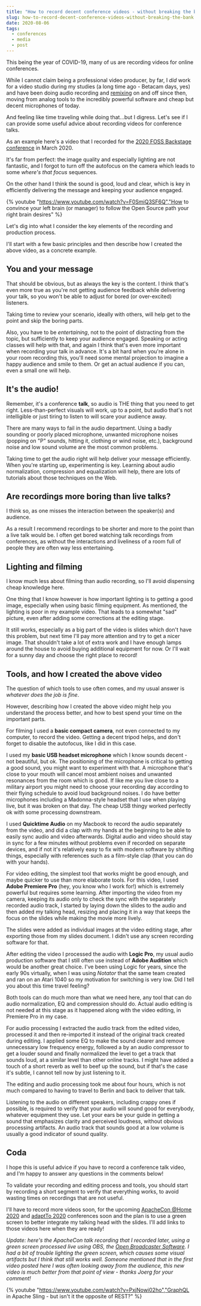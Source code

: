 ```yaml
---
title: "How to record decent conference videos - without breaking the bank!"
slug: how-to-record-decent-conference-videos-without-breaking-the-bank
date: 2020-08-06
tags: 
  - conferences
  - media
  - post
---
```


This being the year of COVID-19, many of us are recording videos for online conferences.

While I cannot claim being a professional video producer, by far, I _did_ work for a video studio during my studies (a long time ago - Betacam days, yes) and have been doing audio recording and [remixing](https://metapop.com/bertrand-delacretaz) on and off since then, moving from analog tools to the incredibly powerful software and cheap but decent microphones of today.

And feeling like time traveling while doing that...but I digress. Let's see if I can provide some useful advice about recording videos for conference talks.

As an example here's a video that I recorded for the [2020 FOSS Backstage conference](https://20.foss-backstage.de/session/how-convince-your-left-brain-or-manager-follow-open-source-path-your-right-brain-desires) in March 2020.

It's far from perfect: the image quality and especially lighting are not fantastic, and I forgot to turn off the autofocus on the camera which leads to some _where's that focus_ sequences.

On the other hand I think the sound is good, loud and clear, which is key in efficiently delivering the message and keeping your audience engaged.

{% youtube "https://www.youtube.com/watch?v=F0SmiQ3SF6Q","How to convince your left brain (or manager) to follow the Open Source path your right brain desires" %}

Let's dig into what I consider the key elements of the recording and production process.

I'll start with a few basic principles and then describe how I created the above video, as a concrete example.

## You and your message

That should be obvious, but as always the key is the content. I think that's even more true as you're not getting audience feedback while delivering your talk, so you won't be able to adjust for bored (or over-excited) listeners.

Taking time to review your scenario, ideally with others, will help get to the point and skip the boring parts.

Also, you have to be _entertaining_, not to the point of distracting from the topic, but sufficiently to keep your audience engaged. Speaking or acting classes will help with that, and again I think that's even more important when recording your talk in advance. It's a bit hard when you're alone in your room recording this, you'll need some mental projection to imagine a happy audience and smile to them. Or get an actual audience if you can, even a small one will help.

## It's the audio!

Remember, it's a conference **talk**, so audio is THE thing that you need to get right. Less-than-perfect visuals will work, up to a point, but audio that's not intelligible or just tiring to listen to will scare your audience away.

There are many ways to fail in the audio department. Using a badly sounding or poorly placed microphone, unwanted microphone noises (popping on "P" sounds, hitting it, clothing or wind noise, etc.), background noise and low sound volume are the most common problems.

Taking time to get the audio right will help deliver your message efficiently. When you're starting up, experimenting is key. Learning about audio normalization, compression and equalization will help, there are lots of tutorials about those techniques on the Web.

## Are recordings more boring than live talks?

I think so, as one misses the interaction between the speaker(s) and audience.

As a result I recommend recordings to be shorter and more to the point than a live talk would be. I often get bored watching talk recordings from conferences, as without the interactions and liveliness of a room full of people they are often way less entertaining.

## Lighting and filming

I know much less about filming than audio recording, so I'll avoid dispensing cheap knowledge here.

One thing that I know however is how important lighting is to getting a good image, especially when using basic filming equipment. As mentioned, the lighting is poor in my example video. That leads to a somewhat "sad" picture, even after adding some corrections at the editing stage.

It still works, especially as a big part of the video is slides which don't have this problem, but next time I'll pay more attention and try to get a nicer image. That shouldn't take a lot of extra work and I have enough lamps around the house to avoid buying additional equipment for now. Or I'll wait for a sunny day and choose the right place to record!

## Tools, and how I created the above video

The question of which tools to use often comes, and my usual answer is _whatever does the job is fine_.

However, describing how I created the above video might help you understand the process better, and how to best spend your time on the important parts.

For filming I used a **basic compact camera**, not even connected to my computer, to record the video. Getting a decent tripod helps, and don't forget to disable the autofocus, like I did in this case.

I used my **basic USB headset microphone** which I know sounds decent - not beautiful, but ok. The positioning of the microphone is critical to getting a good sound, you might want to experiment with that. A microphone that's close to your mouth will cancel most ambient noises and unwanted resonances from the room which is good. If like me you live close to a military airport you might need to choose your recording day according to their flying schedule to avoid loud background noises. I do have better microphones including a Madonna-style headset that I use when playing live, but it was broken on that day. The cheap USB thingy worked perfectly ok with some processing downstream.

I used **Quicktime Audio** on my Macbook to record the audio separately from the video, and did a clap with my hands at the beginning to be able to easily sync audio and video afterwards. Digital audio and video should stay in sync for a few minutes without problems even if recorded on separate devices, and if not it's relatively easy to fix with modern software by shifting things, especially with references such as a film-style clap (that you can do with your hands).

For video editing, the simplest tool that works might be good enough, and maybe quicker to use than more elaborate tools. For this video, I used **Adobe Premiere Pro** (hey, you know who I work for!) which is extremely powerful but requires some learning. After importing the video from my camera, keeping its audio only to check the sync with the separately recorded audio track, I started by laying down the slides to the audio and then added my talking head, resizing and placing it in a way that keeps the focus on the slides while making the movie more lively.

The slides were added as individual images at the video editing stage, after exporting those from my slides document. I didn't use any screen recording software for that.

After editing the video I processed the audio with **Logic Pro**, my usual audio production software that I still often use instead of **Adobe Audition** which would be another great choice. I've been using Logic for years, since the early 90s virtually, when I was using _Notator_ that the same team created and ran on an Atari 1040 so my motivation for switching is very low. Did I tell you about this time travel feeling?

Both tools can do much more than what we need here, any tool that can do audio normalization, EQ and compression should do. Actual audio editing is not needed at this stage as it happened along with the video editing, in Premiere Pro in my case.

For audio processing I extracted the audio track from the edited video, processed it and then re-imported it instead of the original track created during editing. I applied some EQ to make the sound clearer and remove unnecessary low frequency energy, followed a by an audio compressor to get a louder sound and finally normalized the level to get a track that sounds loud, at a similar level than other online tracks. I might have added a touch of a short reverb as well to beef up the sound, but if that's the case it's subtle, I cannot tell now by just listening to it.

The editing and audio processing took me about four hours, which is not much compared to having to travel to Berlin and back to deliver that talk.

Listening to the audio on different speakers, including crappy ones if possible, is required to verify that your audio will sound good for everybody, whatever equipment they use. Let your ears be your guide in getting a sound that emphasizes clarity and perceived loudness, without obvious processing artifacts. An audio track that sounds good at a low volume is usually a good indicator of sound quality.

## Coda

I hope this is useful advice if you have to record a conference talk video, and I'm happy to answer any questions in the comments below!

To validate your recording and editing process and tools, you should start by recording a short segment to verify that everything works, to avoid wasting times on recordings that are not useful.

I'll have to record more videos soon, for the upcoming [ApacheCon @Home 2020](https://www.apachecon.com/acna2020/) and [adaptTo 2020](https://adapt.to/) conferences soon and the plan is to use a green screen to better integrate my talking head with the slides. I'll add links to those videos here when they are ready!

_Update: here's the ApacheCon talk recording that I recorded later, using a green screen processed live using OBS, the [Open Broadcaster Software](https://obsproject.com). I had a bit of trouble lighting the green screen, which causes some visual artifacts but I think that still works well. Someone mentioned that in the first video posted here I was often looking away from the audience, this new video is much better from that point of view - thanks Joerg for your comment!_

{% youtube "https://www.youtube.com/watch?v=PxjNowi02ho","GraphQL in Apache Sling - but isn't it the opposite of REST?" %}
